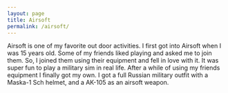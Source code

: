 ```yaml
---
layout: page
title: Airsoft
permalink: /airsoft/
---
```


  Airsoft is one of my favorite out door activities. I first got into Airsoft
  when I was 15 years old. Some of my friends liked playing and asked me to join
  them. So, I joined them using their equipment and fell in love with it.
  It was super fun to play a military sim in real life. After a while of using
  my friends equipment I finally got my own. I got a full Russian military outfit
  with a Maska-1 Sch helmet, and a AK-105 as an airsoft weapon.

[jekyll-organization]: https://github.com/jekyll

